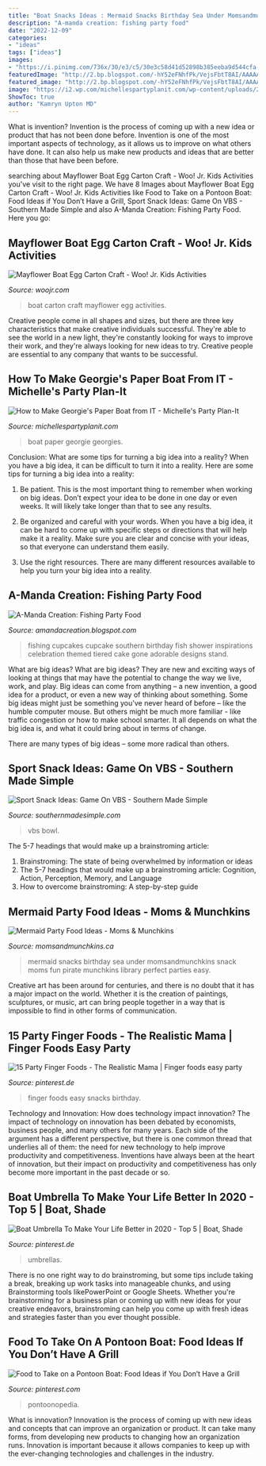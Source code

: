 ```yaml
---
title: "Boat Snacks Ideas : Mermaid Snacks Birthday Sea Under Momsandmunchkins Snack Moms Fun Pirate Munchkins Library Perfect Parties Easy"
description: "A-manda creation: fishing party food"
date: "2022-12-09"
categories:
- "ideas"
tags: ["ideas"]
images:
- "https://i.pinimg.com/736x/30/e3/c5/30e3c58d41d52898b385eeba9d544cfa--birthday-party-finger-food-party-snacks-easy-finger-foods.jpg"
featuredImage: "http://2.bp.blogspot.com/-hY52eFNhfPk/VejsFbtT8AI/AAAAAAAALBU/G_aJXhswuaU/s1600/c20efcf3db652d969318ae023f38c466.jpg"
featured_image: "http://2.bp.blogspot.com/-hY52eFNhfPk/VejsFbtT8AI/AAAAAAAALBU/G_aJXhswuaU/s1600/c20efcf3db652d969318ae023f38c466.jpg"
image: "https://i2.wp.com/michellespartyplanit.com/wp-content/uploads/2018/09/IT-Party-Ideas-20.png?fit=900%2C600&amp;ssl=1"
ShowToc: true
author: "Kamryn Upton MD"
---
```



What is invention?
Invention is the process of coming up with a new idea or product that has not been done before. Invention is one of the most important aspects of technology, as it allows us to improve on what others have done. It can also help us make new products and ideas that are better than those that have been before.

	

		
searching about Mayflower Boat Egg Carton Craft - Woo! Jr. Kids Activities you've visit to the right page. We have 8 Images about Mayflower Boat Egg Carton Craft - Woo! Jr. Kids Activities like Food to Take on a Pontoon Boat: Food Ideas if You Don’t Have a Grill, Sport Snack Ideas: Game On VBS - Southern Made Simple and also A-Manda Creation: Fishing Party Food. Here you go:
		
    
## Mayflower Boat Egg Carton Craft - Woo! Jr. Kids Activities

<img loading=lazy src="http://www.woojr.com/wp-content/uploads/2016/11/Mayflower-Boat-Craft-9.jpg" onerror="this.onerror=null;this.src='https://tse3.mm.bing.net/th?id=OIP.hrm23Wom4w-qEz2lfWEi8wHaO0&amp;pid=15.1';" alt="Mayflower Boat Egg Carton Craft - Woo! Jr. Kids Activities">

_Source: woojr.com_

>boat carton craft mayflower egg activities. 

	

Creative people come in all shapes and sizes, but there are three key characteristics that make creative individuals successful. They're able to see the world in a new light, they're constantly looking for ways to improve their work, and they're always looking for new ideas to try. Creative people are essential to any company that wants to be successful.

    
## How To Make Georgie&#039;s Paper Boat From IT - Michelle&#039;s Party Plan-It

<img loading=lazy src="https://i2.wp.com/michellespartyplanit.com/wp-content/uploads/2018/09/IT-Party-Ideas-20.png?fit=900%2C600&amp;ssl=1" onerror="this.onerror=null;this.src='https://tse3.mm.bing.net/th?id=OIP.SjW1WCUC8LoAvdWdr9klDgHaE8&amp;pid=15.1';" alt="How to Make Georgie&#039;s Paper Boat from IT - Michelle&#039;s Party Plan-It">

_Source: michellespartyplanit.com_

>boat paper georgie georgies. 

	

Conclusion: What are some tips for turning a big idea into a reality?
When you have a big idea, it can be difficult to turn it into a reality. Here are some tips for turning a big idea into a reality:
1. Be patient. This is the most important thing to remember when working on big ideas. Don’t expect your idea to be done in one day or even weeks. It will likely take longer than that to see any results.

2. Be organized and careful with your words. When you have a big idea, it can be hard to come up with specific steps or directions that will help make it a reality. Make sure you are clear and concise with your ideas, so that everyone can understand them easily.

3. Use the right resources. There are many different resources available to help you turn your big idea into a reality.

    
## A-Manda Creation: Fishing Party Food

<img loading=lazy src="http://2.bp.blogspot.com/-hY52eFNhfPk/VejsFbtT8AI/AAAAAAAALBU/G_aJXhswuaU/s1600/c20efcf3db652d969318ae023f38c466.jpg" onerror="this.onerror=null;this.src='https://tse3.mm.bing.net/th?id=OIP.-5RdqGT6mEXZGD-UBoXt_wHaLH&amp;pid=15.1';" alt="A-Manda Creation: Fishing Party Food">

_Source: amandacreation.blogspot.com_

>fishing cupcakes cupcake southern birthday fish shower inspirations celebration themed tiered cake gone adorable designs stand. 

	

What are big ideas?
What are big ideas? They are new and exciting ways of looking at things that may have the potential to change the way we live, work, and play. Big ideas can come from anything – a new invention, a good idea for a product, or even a new way of thinking about something.
Some big ideas might just be something you've never heard of before – like the humble computer mouse. But others might be much more familiar - like traffic congestion or how to make school smarter. It all depends on what the big idea is, and what it could bring about in terms of change.

There are many types of big ideas – some more radical than others.

    
## Sport Snack Ideas: Game On VBS - Southern Made Simple

<img loading=lazy src="https://www.southernmadesimple.com/wp-content/uploads/2017/06/Super-Bowl-Party-Kim-Byers-2793.jpg" onerror="this.onerror=null;this.src='https://tse4.mm.bing.net/th?id=OIP.v6l-gcBPGAoYo3nyizKnKAHaLG&amp;pid=15.1';" alt="Sport Snack Ideas: Game On VBS - Southern Made Simple">

_Source: southernmadesimple.com_

>vbs bowl. 

	

The 5-7 headings that would make up a brainstroming article:
1. Brainstroming: The state of being overwhelmed by information or ideas
2. The 5-7 headings that would make up a brainstroming article: Cognition, Action, Perception, Memory, and Language
3. How to overcome brainstroming: A step-by-step guide

    
## Mermaid Party Food Ideas - Moms &amp; Munchkins

<img loading=lazy src="http://www.momsandmunchkins.ca/wp-content/uploads/2013/11/mermaid-food-collage.jpg" onerror="this.onerror=null;this.src='https://tse1.mm.bing.net/th?id=OIP.orhoRgA9RXyK_tArlXcVCQHaMX&amp;pid=15.1';" alt="Mermaid Party Food Ideas - Moms &amp; Munchkins">

_Source: momsandmunchkins.ca_

>mermaid snacks birthday sea under momsandmunchkins snack moms fun pirate munchkins library perfect parties easy. 

	

Creative art has been around for centuries, and there is no doubt that it has a major impact on the world. Whether it is the creation of paintings, sculptures, or music, art can bring people together in a way that is impossible to find in other forms of communication.

    
## 15 Party Finger Foods - The Realistic Mama | Finger Foods Easy Party

<img loading=lazy src="https://i.pinimg.com/736x/30/e3/c5/30e3c58d41d52898b385eeba9d544cfa--birthday-party-finger-food-party-snacks-easy-finger-foods.jpg" onerror="this.onerror=null;this.src='https://tse4.mm.bing.net/th?id=OIP.IY5biYWvATkU3TfYyZ9SpwHaLI&amp;pid=15.1';" alt="15 Party Finger Foods - The Realistic Mama | Finger foods easy party">

_Source: pinterest.de_

>finger foods easy snacks birthday. 

	

Technology and Innovation: How does technology impact innovation?
The impact of technology on innovation has been debated by economists, business people, and many others for many years. Each side of the argument has a different perspective, but there is one common thread that underlies all of them: the need for new technology to help improve productivity and competitiveness. Inventions have always been at the heart of innovation, but their impact on productivity and competitiveness has only become more important in the past decade or so.

    
## Boat Umbrella To Make Your Life Better In 2020 - Top 5 | Boat, Shade

<img loading=lazy src="https://i.pinimg.com/736x/60/7a/1f/607a1ffeaa3241f0945d7eeed2411c28.jpg" onerror="this.onerror=null;this.src='https://tse2.mm.bing.net/th?id=OIP.52_z2bBs0pUJzO2MlVRx6AAAAA&amp;pid=15.1';" alt="Boat Umbrella To Make Your Life Better in 2020 - Top 5 | Boat, Shade">

_Source: pinterest.de_

>umbrellas. 

	

There is no one right way to do brainstroming, but some tips include taking a break, breaking up work tasks into manageable chunks, and using Brainstorming tools likePowerPoint or Google Sheets. Whether you're brainstorming for a business plan or coming up with new ideas for your creative endeavors, brainstroming can help you come up with fresh ideas and strategies faster than you ever thought possible.

    
## Food To Take On A Pontoon Boat: Food Ideas If You Don’t Have A Grill

<img loading=lazy src="https://i.pinimg.com/736x/b2/20/45/b220453e99c4cbfd643c8e0b8254359d.jpg" onerror="this.onerror=null;this.src='https://tse2.mm.bing.net/th?id=OIP.S4FBM5qD-NKqIv7Yei8SowHaE8&amp;pid=15.1';" alt="Food to Take on a Pontoon Boat: Food Ideas if You Don’t Have a Grill">

_Source: pinterest.com_

>pontoonopedia. 

	

What is innovation?
Innovation is the process of coming up with new ideas and concepts that can improve an organization or product. It can take many forms, from developing new products to changing how an organization runs. Innovation is important because it allows companies to keep up with the ever-changing technologies and challenges in the industry.

